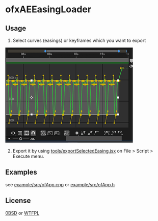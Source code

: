 # ofxAEEasingLoader

## Usage

1. Select curves (easings) or keyframes which you want to export

![screenshot](./docs/screenshot.png)

2. Export it by using [tools/exportSelectedEasing.jsx](tools/exportSelectedEasing.jsx) on File > Script > Execute menu.

## Examples

see [example/src/ofApp.cpp](example/src/ofApp.cpp) or [example/src/ofApp.h](example/src/ofApp.h)

## License

[0BSD](./LICENSE_0BSD) or [WTFPL](./LICENSE_WTFPL)